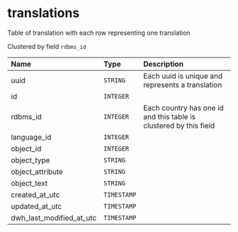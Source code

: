 # translations

Table of translation with each row representing one translation

Clustered by field `rdbms_id`


| Name | Type | Description |
| :--- | :--- | :---        |
| uuid | `STRING` | Each uuid is unique and represents a translation |
| id | `INTEGER` |  |
| rdbms_id | `INTEGER` | Each country has one id and this table is clustered by this field |
| language_id | `INTEGER` |  |
| object_id | `INTEGER` |  |
| object_type | `STRING` |  |
| object_attribute | `STRING` |  |
| object_text | `STRING` |  |
| created_at_utc | `TIMESTAMP` |  |
| updated_at_utc | `TIMESTAMP` |  |
| dwh_last_modified_at_utc | `TIMESTAMP` |  |

